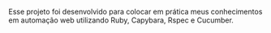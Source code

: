 Esse projeto foi desenvolvido para colocar em prática meus conhecimentos em automação web utilizando Ruby, Capybara, Rspec e Cucumber.